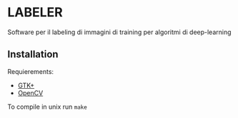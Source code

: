 # LABELER
Software per il labeling di immagini di training per algoritmi di deep-learning


## Installation

Requierements:
* [GTK+](https://www.gtk.org/)
* [OpenCV](http://opencv.org/)

To compile in unix run `make`
